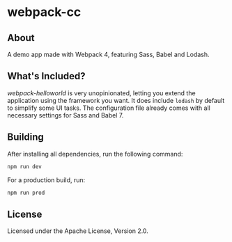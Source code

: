 webpack-cc
===================

## About

A demo app made with Webpack 4, featuring Sass, Babel and Lodash.


## What's Included?

*webpack-helloworld* is very unopinionated, letting you extend the application using the framework you want. It does include `lodash` by default to simplify some UI tasks. The configuration file already comes with all necessary settings for Sass and Babel 7.

## Building

After installing all dependencies, run the following command:

```bash
npm run dev
```

For a production build, run:

```bash
npm run prod
```

## License

Licensed under the Apache License, Version 2.0.
